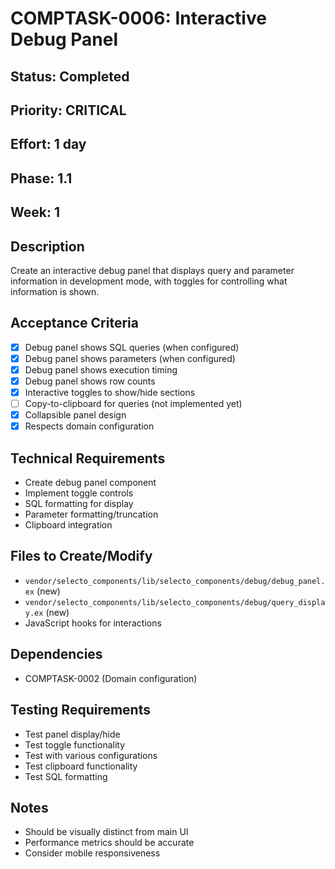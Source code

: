 # COMPTASK-0006: Interactive Debug Panel

## Status: Completed
## Priority: CRITICAL
## Effort: 1 day
## Phase: 1.1
## Week: 1

## Description
Create an interactive debug panel that displays query and parameter information in development mode, with toggles for controlling what information is shown.

## Acceptance Criteria
- [x] Debug panel shows SQL queries (when configured)
- [x] Debug panel shows parameters (when configured)
- [x] Debug panel shows execution timing
- [x] Debug panel shows row counts
- [x] Interactive toggles to show/hide sections
- [ ] Copy-to-clipboard for queries (not implemented yet)
- [x] Collapsible panel design
- [x] Respects domain configuration

## Technical Requirements
- Create debug panel component
- Implement toggle controls
- SQL formatting for display
- Parameter formatting/truncation
- Clipboard integration

## Files to Create/Modify
- `vendor/selecto_components/lib/selecto_components/debug/debug_panel.ex` (new)
- `vendor/selecto_components/lib/selecto_components/debug/query_display.ex` (new)
- JavaScript hooks for interactions

## Dependencies
- COMPTASK-0002 (Domain configuration)

## Testing Requirements
- Test panel display/hide
- Test toggle functionality
- Test with various configurations
- Test clipboard functionality
- Test SQL formatting

## Notes
- Should be visually distinct from main UI
- Performance metrics should be accurate
- Consider mobile responsiveness